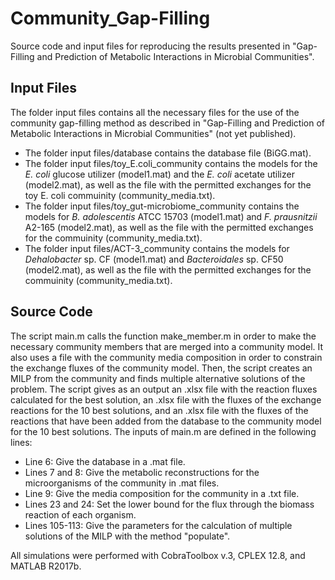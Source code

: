 # Community_Gap-Filling
Source code and input files for reproducing the results presented in "Gap-Filling and Prediction of Metabolic Interactions in Microbial Communities".

## Input Files
The folder input files contains all the necessary files for the use of the community gap-filling method as described in "Gap-Filling and Prediction of Metabolic Interactions in Microbial Communities" (not yet published).
* The folder input files/database contains the database file (BiGG.mat).
* The folder input files/toy_E.coli_community contains the models for the *E. coli* glucose utilizer (model1.mat) and the *E. coli* acetate utilizer (model2.mat), as well as the file with the permitted exchanges for the toy E. coli commuinity (community_media.txt).
* The folder input files/toy_gut-microbiome_community contains the models for *B. adolescentis* ATCC 15703 (model1.mat) and *F. prausnitzii* A2-165 (model2.mat), as well as the file with the permitted exchanges for the commuinity (community_media.txt).
* The folder input files/ACT-3_community contains the models for *Dehalobacter* sp. CF (model1.mat) and *Bacteroidales* sp. CF50 (model2.mat), as well as the file with the permitted exchanges for the commuinity (community_media.txt). 

## Source Code 
The script main.m calls the function make_member.m in order to make the necessary community members that are merged into a community model. It also uses a file with the community media composition in order to constrain the exchange fluxes of the community model. Then, the script creates an MILP from the community and finds multiple alternative solutions of the problem. The script gives as an output an .xlsx file with the reaction fluxes calculated for the best solution, an .xlsx file with the fluxes of the exchange reactions for the 10 best solutions, and an .xlsx file with the fluxes of the reactions that have been added from the database to the community model for the 10 best solutions. The inputs of main.m are defined in the following lines:
* Line 6: Give the database in a .mat file.
* Lines 7 and 8: Give the metabolic reconstructions for the microorganisms of the community in .mat files.
* Line 9: Give the media composition for the community in a .txt file.
* Lines 23 and 24: Set the lower bound for the flux through the biomass reaction of each organism.
* Lines 105-113: Give the parameters for the calculation of multiple solutions of the MILP with the method "populate".

All simulations were performed with CobraToolbox v.3, CPLEX 12.8, and MATLAB R2017b.
